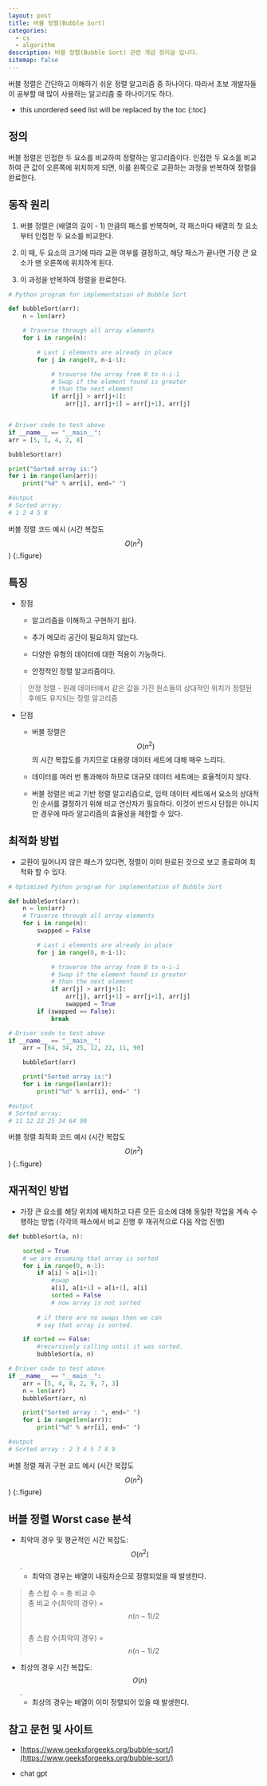 ```yaml
---
layout: post
title: 버블 정렬(Bubble Sort)
categories: 
  - cs
  - algorithm
description: 버블 정렬(Bubble Sort) 관련 개념 정리글 입니다.
sitemap: false
---
```


버블 정렬은 간단하고 이해하기 쉬운 정렬 알고리즘 중 하나이다. 따라서 초보 개발자들이 공부할 때 많이 사용하는 알고리즘 중 하나이기도 하다.

* this unordered seed list will be replaced by the toc
{:toc}

##  정의

버블 정렬은 인접한 두 요소를 비교하여 정렬하는 알고리즘이다. 인접한 두 요소를 비교하여 큰 값이 오른쪽에 위치하게 되면, 이를 왼쪽으로 교환하는 과정을 반복하여 정렬을 완료한다.

##  동작 원리

1. 버블 정렬은 (배열의 길이 - 1) 만큼의 패스를 반복하며, 각 패스마다 배열의 첫 요소부터 인접한 두 요소를 비교한다.

2. 이 때, 두 요소의 크기에 따라 교환 여부를 결정하고, 해당 패스가 끝나면 가장 큰 요소가 맨 오른쪽에 위치하게 된다. 

3. 이 과정을 반복하여 정렬을 완료한다.

~~~python
# Python program for implementation of Bubble Sort

def bubbleSort(arr):
	n = len(arr)

	# Traverse through all array elements
	for i in range(n):

		# Last i elements are already in place
		for j in range(0, n-i-1):

			# traverse the array from 0 to n-i-1
			# Swap if the element found is greater
			# than the next element
			if arr[j] > arr[j+1]:
				arr[j], arr[j+1] = arr[j+1], arr[j]


# Driver code to test above
if __name__ == "__main__":
arr = [5, 1, 4, 2, 8]

bubbleSort(arr)

print("Sorted array is:")
for i in range(len(arr)):
	print("%d" % arr[i], end=" ")

#output
# Sorted array: 
# 1 2 4 5 8 
~~~

버블 정렬 코드 예시 (시간 복잡도 $$O(n^{2})$$)
{:.figure}


##  특징

- 장점

    - 알고리즘을 이해하고 구현하기 쉽다.

    - 추가 메모리 공간이 필요하지 않는다.

    - 다양한 유형의 데이터에 대한 적용이 가능하다.

    - 안정적인 정렬 알고리즘이다.

> 안정 정렬 - 원래 데이터에서 같은 값을 가진 원소들의 상대적인 위치가 정렬된 후에도 유지되는 정렬 알고리즘


- 단점

    - 버블 정렬은 $$O(n^{2})$$의 시간 복잡도를 가지므로 대용량 데이터 세트에 대해 매우 느리다.

    - 데이터를 여러 번 통과해야 하므로 대규모 데이터 세트에는 효율적이지 않다.

    - 버블 정렬은 비교 기반 정렬 알고리즘으로, 입력 데이터 세트에서 요소의 상대적인 순서를 결정하기 위해 비교 연산자가 필요하다. 이것이 반드시 단점은 아니지만 경우에 따라 알고리즘의 효율성을 제한할 수 있다.

##  최적화 방법

- 교환이 일어나지 않은 패스가 있다면, 정렬이 이미 완료된 것으로 보고 종료하여 최적화 할 수 있다.

~~~python
# Optimized Python program for implementation of Bubble Sort

def bubbleSort(arr):
	n = len(arr)
	# Traverse through all array elements
	for i in range(n):
		swapped = False

		# Last i elements are already in place
		for j in range(0, n-i-1):

			# traverse the array from 0 to n-i-1
			# Swap if the element found is greater
			# than the next element
			if arr[j] > arr[j+1]:
				arr[j], arr[j+1] = arr[j+1], arr[j]
				swapped = True
		if (swapped == False):
			break

# Driver code to test above
if __name__ == "__main__":
	arr = [64, 34, 25, 12, 22, 11, 90]

	bubbleSort(arr)

	print("Sorted array is:")
	for i in range(len(arr)):
		print("%d" % arr[i], end=" ")

#output
# Sorted array: 
# 11 12 22 25 34 64 90 
~~~

버블 정렬 최적화 코드 예시 (시간 복잡도 $$O(n^{2})$$)
{:.figure}

##  재귀적인 방법

- 가장 큰 요소를 해당 위치에 배치하고 다른 모든 요소에 대해 동일한 작업을 계속 수행하는 방법 (각각의 패스에서 비교 진행 후 재귀적으로 다음 작업 진행)

~~~python
def bubbleSort(a, n):

	sorted = True
	# we are assuming that array is sorted
	for i in range(0, n-1):
		if a[i] > a[i+1]:
			#swap
			a[i], a[i+1] = a[i+1], a[i]
			sorted = False
			# now array is not sorted
			
		# if there are no swaps then we can
		# say that array is sorted.

	if sorted == False:
		#recursively calling until it was sorted.
		bubbleSort(a, n)

# Driver code to test above
if __name__ == "__main__":
	arr = [5, 4, 8, 2, 9, 7, 3]
	n = len(arr)
	bubbleSort(arr, n)

	print("Sorted array : ", end=" ")
	for i in range(len(arr)):
		print("%d" % arr[i], end=" ")

#output
# Sorted array : 2 3 4 5 7 8 9 
~~~

버블 정렬 재귀 구현 코드 예시 (시간 복잡도 $$O(n^{2})$$)
{:.figure}

##  버블 정렬 Worst case 분석

- 최악의 경우 및 평균적인 시간 복잡도: $$O(n^{2})$$. 
    - 최악의 경우는 배열이 내림차순으로 정렬되었을 때 발생한다.

> 총 스왑 수 = 총 비교 수\
총 비교 수(최악의 경우) = $$n(n-1)/2$$\
총 스왑 수(최악의 경우) = $$n(n-1)/2$$



- 최상의 경우 시간 복잡도: $$O(n)$$. 
    - 최상의 경우는 배열이 이미 정렬되어 있을 때 발생한다.


## 참고 문헌 및 사이트

- [https://www.geeksforgeeks.org/bubble-sort/](https://www.geeksforgeeks.org/bubble-sort/)

- chat gpt
